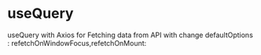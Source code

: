 # useQuery
 useQuery with Axios for Fetching data from API with change defaultOptions : refetchOnWindowFocus,refetchOnMount:
